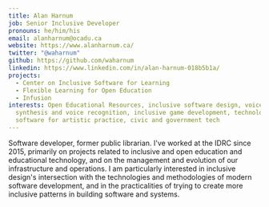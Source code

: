 ```yaml
---
title: Alan Harnum
job: Senior Inclusive Developer
pronouns: he/him/his
email: alanharnum@ocadu.ca
website: https://www.alanharnum.ca/
twitter: "@waharnum"
github: https://github.com/waharnum
linkedin: https://www.linkedin.com/in/alan-harnum-018b5b1a/
projects:
  - Center on Inclusive Software for Learning
  - Flexible Learning for Open Education
  - Infusion
interests: Open Educational Resources, inclusive software design, voice
  synthesis and voice recognition, inclusive game development, technology and
  software for artistic practice, civic and government tech
---
```

Software developer, former public librarian. I've worked at the IDRC since 2015, primarily on projects related to inclusive and open education and educational technology, and on the management and evolution of our infrastructure and operations. I am particularly interested in inclusive design's intersection with the technologies and methodologies of modern software development, and in the practicalities of trying to create more inclusive patterns in building software and systems.
